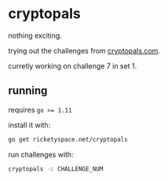 # cryptopals

nothing exciting.

trying out the challenges from [cryptopals.com][cp].

curretly working on challenge 7 in set 1.

[cp]: https://cryptopals.com

## running

requires `go >= 1.11`

install it with:

```bash
go get ricketyspace.net/cryptopals
```

run challenges with:

```bash
cryptopals -c CHALLENGE_NUM
```
